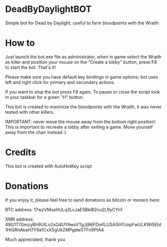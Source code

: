 # DeadByDaylightBOT
Simple bot for Dead by Daylight, useful to farm bloodpoints with the Wraith


# How to
Just launch the bot.exe file as administrator, when in game select the Wraith as killer and position your mouse on the "Create a lobby" button, press F8 to start the bot. That's it!

Please make sure you have default key bindings in game options; bot uses left and right click for primary and secondary actions.

If you want to stop the bot press F8 again. To pause or close the script look in your taskbar for a green "H" button.

This bot is created to maximize the bloodpoints with the Wraith, it was never tested with other killers.

IMPORTANT: never move the mouse away from the bottom right position! This is important to recreate a lobby after exiting a game. Move yourself away from the chair instead :)


# Credits
This bot is created with AutoHotKey script


# Donations
If you enjoy it, please feel free to send donations as bitcoin or monero here:

BTC address: 17wzVMssHULq3LcJaESBkiB2cu2L9yCYn1

XMR address: 49G1T7GmzyBh9UtLo2sQ4UYAwsVTgJj96FDmfLUSAShYUopFwULKWi5Ebt1HiQRnAkaH7Y9a1CxX5gUk2MPgdw5TFn9PtA4

Much appreciated, thank you
